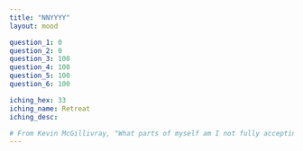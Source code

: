 ```yaml
---
title: "NNYYYY"
layout: mood

question_1: 0
question_2: 0
question_3: 100
question_4: 100
question_5: 100
question_6: 100

iching_hex: 33
iching_name: Retreat
iching_desc: 

# From Kevin McGillivray, "What parts of myself am I not fully accepting?"
---
```


